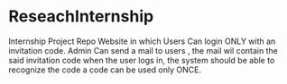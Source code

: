 # ReseachInternship
Internship Project Repo
Website in which Users Can login ONLY with an invitation code.
Admin Can send a mail to users , the mail wil contain the said invitation code
when the user logs in, the system should be able to recognize the code
a code can be used only ONCE.

